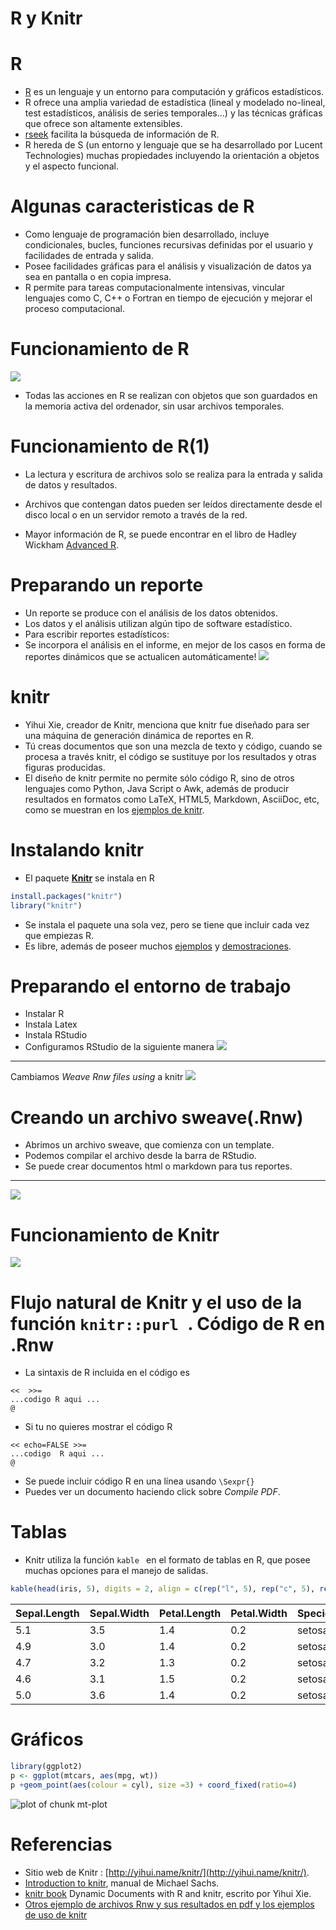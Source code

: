 R y Knitr
========================================================


 R
========================================================

- [R](http://cran.r-project.org/) es un lenguaje y un  entorno para computación  y gráficos estadísticos.
- R ofrece una amplia variedad de estadística (lineal y modelado no-lineal, test estadísticos, análisis de series temporales...) y las técnicas gráficas que ofrece son  altamente extensibles.
- [rseek](http://www.rseek.org/) facilita la búsqueda de información de R.
- R hereda de S  (un entorno y lenguaje que se ha desarrollado por Lucent Technologies) muchas propiedades incluyendo la   orientación a objetos y el aspecto funcional.

Algunas caracteristicas de  R
========================================================

- Como lenguaje de programación bien desarrollado,  incluye condicionales, bucles, funciones recursivas definidas por el usuario y facilidades de entrada y salida.
- Posee facilidades gráficas para el análisis y visualización de datos ya sea en pantalla o en copia impresa.
- R permite para tareas computacionalmente intensivas, vincular lenguajes como C, C++ o Fortran en tiempo de ejecución y mejorar el proceso computacional.

 Funcionamiento de R
========================================================
![](f1.png)

- Todas las acciones en R se realizan con objetos que son guardados en la memoria activa del ordenador, sin usar archivos temporales.


Funcionamiento de R(1)
========================================================

- La lectura y escritura de archivos solo se realiza para la entrada y salida de datos y resultados.

- Archivos que contengan datos pueden ser leídos directamente desde el disco local o en un servidor remoto a través de la red.

- Mayor información de R, se puede encontrar en el libro de Hadley Wickham [Advanced R](http://adv-r.had.co.nz/).


Preparando un reporte
========================================================

- Un reporte se produce con el análisis de los datos obtenidos. 
- Los datos y el análisis utilizan algún tipo de software estadístico.
- Para escribir reportes estadísticos:
 - Se incorpora el análisis en el informe, en mejor de los casos en forma de reportes dinámicos que se actualicen automáticamente!
![](f6.png)


 knitr
========================================================

- Yihui Xie, creador de Knitr, menciona que knitr  fue diseñado para ser una máquina de generación dinámica de reportes en R. 
- Tú creas documentos que son una mezcla de texto y código, cuando se procesa a través knitr, el código se sustituye por los resultados y otras figuras producidas. 
- El diseño de knitr permite no permite sólo código R, sino de otros lenguajes como Python, Java Script o Awk, además de producir resultados en formatos como LaTeX, HTML5, Markdown, AsciiDoc, etc, como se muestran en los [ejemplos de knitr](https://github.com/yihui/knitr-examples).


Instalando knitr
========================================================
- El paquete [**Knitr**](http://yihui.name/knitr/) se instala en R


```r
install.packages("knitr")
library("knitr")
```

- Se instala el paquete una sola vez, pero se tiene que incluir  cada vez que empiezas R.
- Es libre, además de poseer muchos [ejemplos](https://github.com/yihui/knitr-examples) y [demostraciones](http://yihui.name/knitr/demos/).

Preparando el entorno de trabajo
========================================================
- Instalar R
- Instala Latex
- Instala RStudio
- Configuramos RStudio de la siguiente manera
![](f3.png)

***

Cambiamos *Weave Rnw files using* a knitr
![](f4.png)

Creando un archivo sweave(.Rnw)
========================================================
- Abrimos un archivo sweave, que comienza con un template.
- Podemos compilar el archivo desde la barra de RStudio.
- Se puede crear documentos html o markdown para tus reportes.

***
![](f2.png)

Funcionamiento de Knitr
========================================================
![](f5.png)


Flujo natural de Knitr y el uso de la función `knitr::purl `.
Código de R en .Rnw
========================================================
- La sintaxis de R incluida en el código es 

<pre><code>&lt&lt;  &gt&gt;=
...codigo R aqui ...
@
</code></pre>
- Si tu no quieres  mostrar el código R
<pre><code>&lt;&lt; echo=FALSE &gt;&gt;=
...codigo  R aqui ...
@
</code></pre>
- Se puede incluir código R en una línea usando `\Sexpr{}`
- Puedes ver un documento haciendo click sobre *Compile PDF*.

Tablas 
========================================================

- Knitr utiliza la función `kable ` en el formato de tablas en R, que posee muchas opciones para el manejo de salidas.




```r
kable(head(iris, 5), digits = 2, align = c(rep("l", 5), rep("c", 5), rep("r", 5)))
```



|Sepal.Length |Sepal.Width |Petal.Length |Petal.Width |Species |
|:------------|:-----------|:------------|:-----------|:-------|
|5.1          |3.5         |1.4          |0.2         |setosa  |
|4.9          |3.0         |1.4          |0.2         |setosa  |
|4.7          |3.2         |1.3          |0.2         |setosa  |
|4.6          |3.1         |1.5          |0.2         |setosa  |
|5.0          |3.6         |1.4          |0.2         |setosa  |


Gráficos 
========================================================

```r
library(ggplot2)
p <- ggplot(mtcars, aes(mpg, wt))
p +geom_point(aes(colour = cyl), size =3) + coord_fixed(ratio=4)
```

![plot of chunk mt-plot](Presentacion2-Knitr-figure/mt-plot-1.png)

Referencias
========================================================

-  Sitio web de Knitr : [http://yihui.name/knitr/](http://yihui.name/knitr/).
- [Introduction to knitr](https://sachsmc.github.io/knit-git-markr-guide/knitr/knit.html), manual de Michael Sachs.
- [knitr book](http://www.amazon.com/dp/1482203537/ref=cm_sw_su_dp) Dynamic Documents with R and knitr, escrito por Yihui Xie. 
- [Otros ejemplo de archivos Rnw y sus resultados en  pdf ](http://www3.amherst.edu/~nhorton/sleuth/)  [y los ejemplos de uso de knitr](http://yihui.name/knitr/demo/showcase/)
